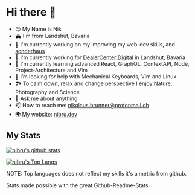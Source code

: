 # Hi there 👋

- 😊 My Name is Nik
- 🏔 I'm from Landshut, Bavaria
- 🔭 I'm currently working on my improving my web-dev skills, and [sonderhaus](https://github.com/sonderhaus)
- 💼 I'm currently working for [DealerCenter Digital](https://bike.center/) in Landshut, Bavaria
- 🌱 I'm currently learning advanced React, GraphQL, ContextAPI, Node, Project-Architecture and Vim
- 🤔 I’m looking for help with Mechanical Keyboards, Vim and Linux
- 🏞 To calm down, relax and change perspective I enjoy Nature, Photography and Science
- 💬 Ask me about anything
- 📫 How to reach me: [nikolaus.brunner@protonmail.ch](mailto:nikolaus.brunner@protonmail.ch)
- 🌍 My website: [nibru.dev](https://nibru.dev)

## My Stats

[![nibru's github stats](https://github-readme-stats.vercel.app/api?username=nikbrunner&count_private=trueshow_icons=true)](https://github.com/nikbrunner/github-readme-stats)

[![nibru's Top Langs](https://github-readme-stats.vercel.app/api/top-langs/?username=nikbrunner&layout=compact)](https://github.com/nikbrunner/github-readme-stats)

NOTE: Top languages does not reflect my skills it's a metric from github.

Stats made possible with the great Github-Readme-Stats
